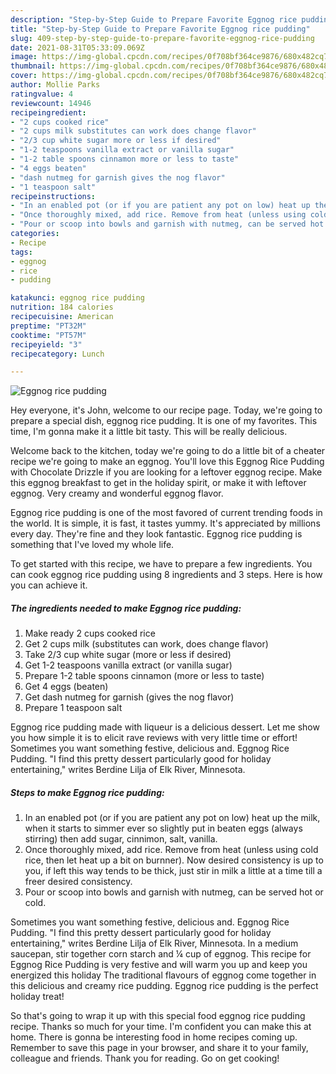 ```yaml
---
description: "Step-by-Step Guide to Prepare Favorite Eggnog rice pudding"
title: "Step-by-Step Guide to Prepare Favorite Eggnog rice pudding"
slug: 409-step-by-step-guide-to-prepare-favorite-eggnog-rice-pudding
date: 2021-08-31T05:33:09.069Z
image: https://img-global.cpcdn.com/recipes/0f708bf364ce9876/680x482cq70/eggnog-rice-pudding-recipe-main-photo.jpg
thumbnail: https://img-global.cpcdn.com/recipes/0f708bf364ce9876/680x482cq70/eggnog-rice-pudding-recipe-main-photo.jpg
cover: https://img-global.cpcdn.com/recipes/0f708bf364ce9876/680x482cq70/eggnog-rice-pudding-recipe-main-photo.jpg
author: Mollie Parks
ratingvalue: 4
reviewcount: 14946
recipeingredient:
- "2 cups cooked rice"
- "2 cups milk substitutes can work does change flavor"
- "2/3 cup white sugar more or less if desired"
- "1-2 teaspoons vanilla extract or vanilla sugar"
- "1-2 table spoons cinnamon more or less to taste"
- "4 eggs beaten"
- "dash nutmeg for garnish gives the nog flavor"
- "1 teaspoon salt"
recipeinstructions:
- "In an enabled pot (or if you are patient any pot on low) heat up the milk, when it starts to simmer ever so slightly put in beaten eggs (always stirring) then add sugar, cinnimon, salt, vanilla."
- "Once thoroughly mixed, add rice. Remove from heat (unless using cold rice, then let heat up a bit on burnner). Now desired consistency is up to you, if left this way tends to be thick, just stir in milk a little at a time till a freer desired consistency."
- "Pour or scoop into bowls and garnish with nutmeg, can be served hot or cold."
categories:
- Recipe
tags:
- eggnog
- rice
- pudding

katakunci: eggnog rice pudding 
nutrition: 184 calories
recipecuisine: American
preptime: "PT32M"
cooktime: "PT57M"
recipeyield: "3"
recipecategory: Lunch

---
```



![Eggnog rice pudding](https://img-global.cpcdn.com/recipes/0f708bf364ce9876/680x482cq70/eggnog-rice-pudding-recipe-main-photo.jpg)

Hey everyone, it's John, welcome to our recipe page. Today, we're going to prepare a special dish, eggnog rice pudding. It is one of my favorites. This time, I'm gonna make it a little bit tasty. This will be really delicious.

Welcome back to the kitchen, today we&#39;re going to do a little bit of a cheater recipe we&#39;re going to make an eggnog. You&#39;ll love this Eggnog Rice Pudding with Chocolate Drizzle if you are looking for a leftover eggnog recipe. Make this eggnog breakfast to get in the holiday spirit, or make it with leftover eggnog. Very creamy and wonderful eggnog flavor.

Eggnog rice pudding is one of the most favored of current trending foods in the world. It is simple, it is fast, it tastes yummy. It's appreciated by millions every day. They're fine and they look fantastic. Eggnog rice pudding is something that I've loved my whole life.


To get started with this recipe, we have to prepare a few ingredients. You can cook eggnog rice pudding using 8 ingredients and 3 steps. Here is how you can achieve it.

<!--inarticleads1-->

##### The ingredients needed to make Eggnog rice pudding:

1. Make ready 2 cups cooked rice
1. Get 2 cups milk (substitutes can work, does change flavor)
1. Take 2/3 cup white sugar (more or less if desired)
1. Get 1-2 teaspoons vanilla extract (or vanilla sugar)
1. Prepare 1-2 table spoons cinnamon (more or less to taste)
1. Get 4 eggs (beaten)
1. Get dash nutmeg for garnish (gives the nog flavor)
1. Prepare 1 teaspoon salt


Eggnog rice pudding made with liqueur is a delicious dessert. Let me show you how simple it is to elicit rave reviews with very little time or effort! Sometimes you want something festive, delicious and. Eggnog Rice Pudding. &#34;I find this pretty dessert particularly good for holiday entertaining,&#34; writes Berdine Lilja of Elk River, Minnesota. 

<!--inarticleads2-->

##### Steps to make Eggnog rice pudding:

1. In an enabled pot (or if you are patient any pot on low) heat up the milk, when it starts to simmer ever so slightly put in beaten eggs (always stirring) then add sugar, cinnimon, salt, vanilla.
1. Once thoroughly mixed, add rice. Remove from heat (unless using cold rice, then let heat up a bit on burnner). Now desired consistency is up to you, if left this way tends to be thick, just stir in milk a little at a time till a freer desired consistency.
1. Pour or scoop into bowls and garnish with nutmeg, can be served hot or cold.


Sometimes you want something festive, delicious and. Eggnog Rice Pudding. &#34;I find this pretty dessert particularly good for holiday entertaining,&#34; writes Berdine Lilja of Elk River, Minnesota. In a medium saucepan, stir together corn starch and ¼ cup of eggnog. This recipe for Eggnog Rice Pudding is very festive and will warm you up and keep you energized this holiday The traditional flavours of eggnog come together in this delicious and creamy rice pudding. Eggnog rice pudding is the perfect holiday treat! 

So that's going to wrap it up with this special food eggnog rice pudding recipe. Thanks so much for your time. I'm confident you can make this at home. There is gonna be interesting food in home recipes coming up. Remember to save this page in your browser, and share it to your family, colleague and friends. Thank you for reading. Go on get cooking!
